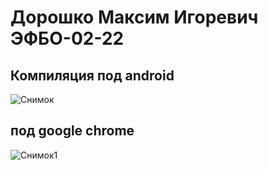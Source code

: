 # Дорошко Максим Игоревич ЭФБО-02-22

## Компиляция под android
![Снимок](https://github.com/user-attachments/assets/f546b115-f267-434b-af02-9905910c710d)

## под google chrome
![Снимок1](https://github.com/user-attachments/assets/fd30dc51-53ea-4942-8f02-6abb9c089510)

